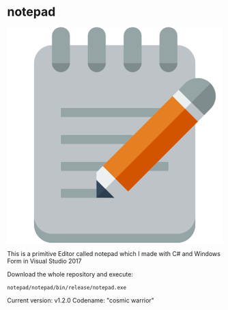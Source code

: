 # notepad

![Screenshot](images/notepad-512.png)

This is a primitive Editor called notepad which I made with
C# and Windows Form in Visual Studio 2017

Download the whole repository and execute:
```
notepad/notepad/bin/release/notepad.exe
```

Current version: v1.2.0
Codename: "cosmic warrior"
